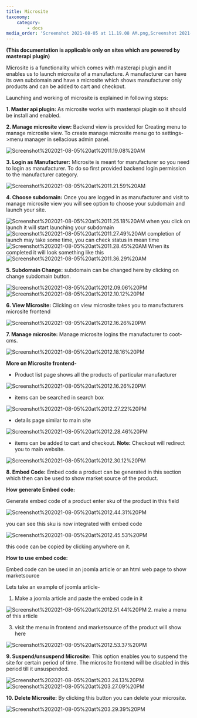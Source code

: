 ```yaml
---
title: Microsite
taxonomy:
    category:
        - docs
media_order: 'Screenshot 2021-08-05 at 11.19.08 AM.png,Screenshot 2021-08-05 at 11.21.59 AM.png,Screenshot 2021-08-05 at 11.25.18 AM.png,Screenshot 2021-08-05 at 11.27.49 AM.png,Screenshot 2021-08-05 at 11.28.45 AM.png,Screenshot 2021-08-05 at 11.36.29 AM.png,Screenshot 2021-08-05 at 12.09.06 PM.png,Screenshot 2021-08-05 at 12.10.12 PM.png,Screenshot 2021-08-05 at 12.16.26 PM.png,Screenshot 2021-08-05 at 12.27.22 PM.png,Screenshot 2021-08-05 at 12.18.16 PM.png,Screenshot 2021-08-05 at 12.28.46 PM.png,Screenshot 2021-08-05 at 12.30.12 PM.png,Screenshot 2021-08-05 at 12.44.31 PM.png,Screenshot 2021-08-05 at 12.45.53 PM.png,Screenshot 2021-08-05 at 12.51.44 PM.png,Screenshot 2021-08-05 at 12.53.37 PM.png,Screenshot 2021-08-05 at 3.24.13 PM.png,Screenshot 2021-08-05 at 3.27.09 PM.png,Screenshot 2021-08-05 at 3.29.39 PM.png'
---
```


**(This documentation is applicable only on sites which are powered by masterapi plugin)**

Microsite is a functionality which comes with masterapi plugin and it enables us to launch microsite of a manufacture.
A manufacturer can have its own subdomain and have a microsite which shows manufacturer only products and can be added to cart and  checkout.

Launching and working of microsite is explained in following steps:

**1. Master api plugin:** As microsite works with masterapi plugin so it should be install and enabled.

**2. Manage microsite view:** Backend view is provided for Creating menu to manage microsite view. To create manage microsite menu go to settings->menu manager in sellacious admin panel.

![Screenshot%202021-08-05%20at%2011.19.08%20AM](Screenshot%202021-08-05%20at%2011.19.08%20AM.png "Screenshot%202021-08-05%20at%2011.19.08%20AM")

**3. Login as Manufacturer:** Microsite is meant for manufacturer so you need to login as manufacturer. To do so first provided backend login permission to the manufacturer category. 

![Screenshot%202021-08-05%20at%2011.21.59%20AM](Screenshot%202021-08-05%20at%2011.21.59%20AM.png "Screenshot%202021-08-05%20at%2011.21.59%20AM")

**4. Choose subdomain:** Once you are logged in as manufacturer and visit to manage microsite view you will see option to choose your subdomain and launch your site.

![Screenshot%202021-08-05%20at%2011.25.18%20AM](Screenshot%202021-08-05%20at%2011.25.18%20AM.png "Screenshot%202021-08-05%20at%2011.25.18%20AM")
when you click on launch it will start launching your subdomain
![Screenshot%202021-08-05%20at%2011.27.49%20AM](Screenshot%202021-08-05%20at%2011.27.49%20AM.png "Screenshot%202021-08-05%20at%2011.27.49%20AM")
completion of launch may take some time, you can check status in mean time
![Screenshot%202021-08-05%20at%2011.28.45%20AM](Screenshot%202021-08-05%20at%2011.28.45%20AM.png "Screenshot%202021-08-05%20at%2011.28.45%20AM")
When its completed it will look something like this
![Screenshot%202021-08-05%20at%2011.36.29%20AM](Screenshot%202021-08-05%20at%2011.36.29%20AM.png "Screenshot%202021-08-05%20at%2011.36.29%20AM")

**5. Subdomain Change:** subdomain can be changed here by clicking on change subdomain button.

![Screenshot%202021-08-05%20at%2012.09.06%20PM](Screenshot%202021-08-05%20at%2012.09.06%20PM.png "Screenshot%202021-08-05%20at%2012.09.06%20PM")
![Screenshot%202021-08-05%20at%2012.10.12%20PM](Screenshot%202021-08-05%20at%2012.10.12%20PM.png "Screenshot%202021-08-05%20at%2012.10.12%20PM")

**6. View Microsite:** Clicking on view microsite takes you to manufacturers microsite frontend

![Screenshot%202021-08-05%20at%2012.16.26%20PM](Screenshot%202021-08-05%20at%2012.16.26%20PM.png "Screenshot%202021-08-05%20at%2012.16.26%20PM")

**7. Manage microsite:** Manage microsite logins the manufacturer to coot-cms.

![Screenshot%202021-08-05%20at%2012.18.16%20PM](Screenshot%202021-08-05%20at%2012.18.16%20PM.png "Screenshot%202021-08-05%20at%2012.18.16%20PM")

**More on Microsite frontend-**
* Product list page shows all the products of particular manufacturer

![Screenshot%202021-08-05%20at%2012.16.26%20PM](Screenshot%202021-08-05%20at%2012.16.26%20PM.png "Screenshot%202021-08-05%20at%2012.16.26%20PM")

* items can be searched in search box

![Screenshot%202021-08-05%20at%2012.27.22%20PM](Screenshot%202021-08-05%20at%2012.27.22%20PM.png "Screenshot%202021-08-05%20at%2012.27.22%20PM")

* details page similar to main site

![Screenshot%202021-08-05%20at%2012.28.46%20PM](Screenshot%202021-08-05%20at%2012.28.46%20PM.png "Screenshot%202021-08-05%20at%2012.28.46%20PM")

* items can be added to cart and checkout.
**Note:** Checkout will redirect you to main website.

![Screenshot%202021-08-05%20at%2012.30.12%20PM](Screenshot%202021-08-05%20at%2012.30.12%20PM.png "Screenshot%202021-08-05%20at%2012.30.12%20PM")


**8. Embed Code:** Embed code a product can be generated in this section which then can be used to show market source of the product.

**How generate Embed code:**

Generate embed code of a product enter sku of the product in this field

![Screenshot%202021-08-05%20at%2012.44.31%20PM](Screenshot%202021-08-05%20at%2012.44.31%20PM.png "Screenshot%202021-08-05%20at%2012.44.31%20PM")

you can see this sku is now integrated with embed code

![Screenshot%202021-08-05%20at%2012.45.53%20PM](Screenshot%202021-08-05%20at%2012.45.53%20PM.png "Screenshot%202021-08-05%20at%2012.45.53%20PM")

this code can be copied by clicking anywhere on it.

**How to use embed code:**

Embed code can be used in an joomla article or an html web page to show marketsource

Lets take an example of joomla article-

1. Make a joomla article and paste the embed code in it

![Screenshot%202021-08-05%20at%2012.51.44%20PM](Screenshot%202021-08-05%20at%2012.51.44%20PM.png "Screenshot%202021-08-05%20at%2012.51.44%20PM")
2. make a menu of this article

3. visit the menu in frontend and marketsource of the product will show here

![Screenshot%202021-08-05%20at%2012.53.37%20PM](Screenshot%202021-08-05%20at%2012.53.37%20PM.png "Screenshot%202021-08-05%20at%2012.53.37%20PM")

**9. Suspend/unsuspend Microsite:** This option enables you to suspend the site for certain period of time. The microsite frontend will be disabled in this period till it unsuspended. 

![Screenshot%202021-08-05%20at%203.24.13%20PM](Screenshot%202021-08-05%20at%203.24.13%20PM.png "Screenshot%202021-08-05%20at%203.24.13%20PM")![Screenshot%202021-08-05%20at%203.27.09%20PM](Screenshot%202021-08-05%20at%203.27.09%20PM.png "Screenshot%202021-08-05%20at%203.27.09%20PM")

**10. Delete Microsite:** By clicking this button you can delete your microsite.

![Screenshot%202021-08-05%20at%203.29.39%20PM](Screenshot%202021-08-05%20at%203.29.39%20PM.png "Screenshot%202021-08-05%20at%203.29.39%20PM")
